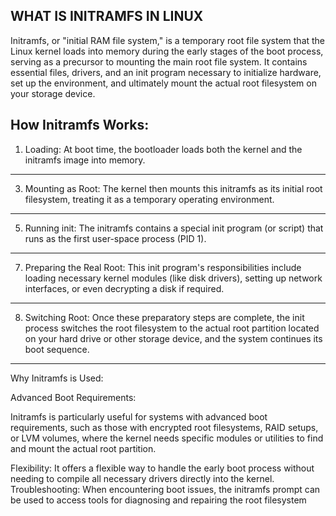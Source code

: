 ## **WHAT IS INITRAMFS IN LINUX** ##

Initramfs, or "initial RAM file system," is a temporary root file system that the Linux kernel loads into memory during the early stages of the boot process, serving as a precursor to mounting the main root file system. It contains essential files, drivers, and an init program necessary to initialize hardware, set up the environment, and ultimately mount the actual root filesystem on your storage device. 

**How Initramfs Works:**
----------------------
1. Loading:
At boot time, the bootloader loads both the kernel and the initramfs image into memory.
------------
3. Mounting as Root:
The kernel then mounts this initramfs as its initial root filesystem, treating it as a temporary operating environment.
------------
5. Running init:
The initramfs contains a special init program (or script) that runs as the first user-space process (PID 1).
-----------
7. Preparing the Real Root:
This init program's responsibilities include loading necessary kernel modules (like disk drivers), setting up network interfaces, or even decrypting a disk if required. 
------------
8. Switching Root:
Once these preparatory steps are complete, the init process switches the root filesystem to the actual root partition located on your hard drive or other storage device, and the system continues its boot sequence. 
--------------------
Why Initramfs is Used:

Advanced Boot Requirements:

Initramfs is particularly useful for systems with advanced boot requirements, such as those with encrypted root filesystems, RAID setups, or LVM volumes, where the kernel needs specific modules or utilities to find and mount the actual root partition. 

Flexibility:
It offers a flexible way to handle the early boot process without needing to compile all necessary drivers directly into the kernel. 
Troubleshooting:
When encountering boot issues, the initramfs prompt can be used to access tools for diagnosing and repairing the root filesystem
